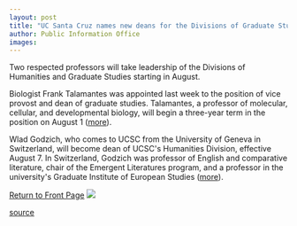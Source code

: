 ```yaml
---
layout: post
title: "UC Santa Cruz names new deans for the Divisions of Graduate Studies and Humanities"
author: Public Information Office
images:
---
```


Two respected professors will take leadership of the Divisions of Humanities and Graduate Studies starting in August.

Biologist Frank Talamantes was appointed last week to the position of vice provost and dean of graduate studies. Talamantes, a professor of molecular, cellular, and developmental biology, will begin a three-year term in the position on August 1 ([more][1]).

Wlad Godzich, who comes to UCSC from the University of Geneva in Switzerland, will become dean of UCSC's Humanities Division, effective August 7. In Switzerland, Godzich was professor of English and comparative literature, chair of the Emergent Literatures program, and a professor in the university's Graduate Institute of European Studies ([more][2]).

[Return to Front Page][3] ![ ][4]

[1]: talamantes.dean.html
[2]: godzich.dean.html
[3]: ../../index.html
[4]: ../../images/trans.gif

[source](http://www1.ucsc.edu/currents/00-01/07-31/deans.html "Permalink to deans")
